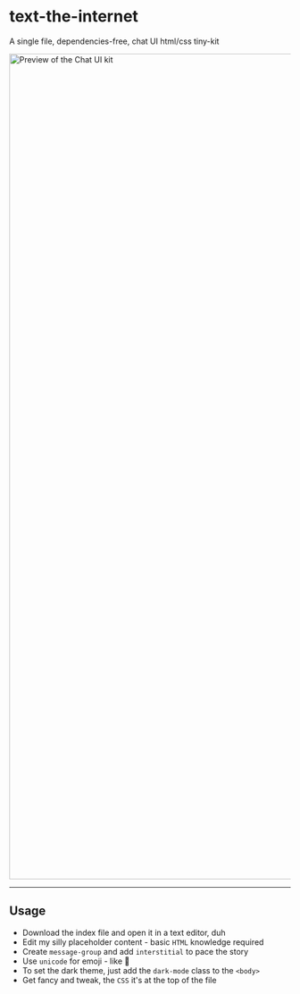 # text-the-internet
A single file, dependencies-free, chat UI html/css tiny-kit

<img width="1479" alt="Preview of the Chat UI kit" src="https://github.com/nsolerieu/text-the-internet/assets/10632534/f7799ae5-bc2d-4676-92d5-ce8d1ef3b6dd">

---

## Usage

- Download the index file and open it in a text editor, duh
- Edit my silly placeholder content - basic `HTML` knowledge required
- Create `message-group` and add `interstitial` to pace the story
- Use `unicode` for emoji - like **&#128406;**
- To set the dark theme, just add the `dark-mode` class to the `<body>`
- Get fancy and tweak, the `CSS` it's at the top of the file
